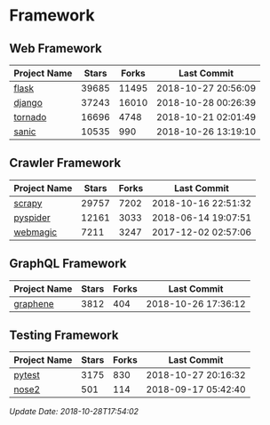 # Framework

## Web Framework

| Project Name | Stars | Forks | Last Commit |
| ------------ | ----- | ----- | ----------- |
| [flask](https://github.com/pallets/flask) | 39685 | 11495 | 2018-10-27 20:56:09 |
| [django](https://github.com/django/django) | 37243 | 16010 | 2018-10-28 00:26:39 |
| [tornado](https://github.com/tornadoweb/tornado) | 16696 | 4748 | 2018-10-21 02:01:49 |
| [sanic](https://github.com/huge-success/sanic) | 10535 | 990 | 2018-10-26 13:19:10 |

## Crawler Framework

| Project Name | Stars | Forks | Last Commit |
| ------------ | ----- | ----- | ----------- |
| [scrapy](https://github.com/scrapy/scrapy) | 29757 | 7202 | 2018-10-16 22:51:32 |
| [pyspider](https://github.com/binux/pyspider) | 12161 | 3033 | 2018-06-14 19:07:51 |
| [webmagic](https://github.com/code4craft/webmagic) | 7211 | 3247 | 2017-12-02 02:57:06 |

## GraphQL Framework

| Project Name | Stars | Forks | Last Commit |
| ------------ | ----- | ----- | ----------- |
| [graphene](https://github.com/graphql-python/graphene) | 3812 | 404 | 2018-10-26 17:36:12 |

## Testing Framework

| Project Name | Stars | Forks | Last Commit |
| ------------ | ----- | ----- | ----------- |
| [pytest](https://github.com/pytest-dev/pytest) | 3175 | 830 | 2018-10-27 20:16:32 |
| [nose2](https://github.com/nose-devs/nose2) | 501 | 114 | 2018-09-17 05:42:40 |

*Update Date: 2018-10-28T17:54:02*